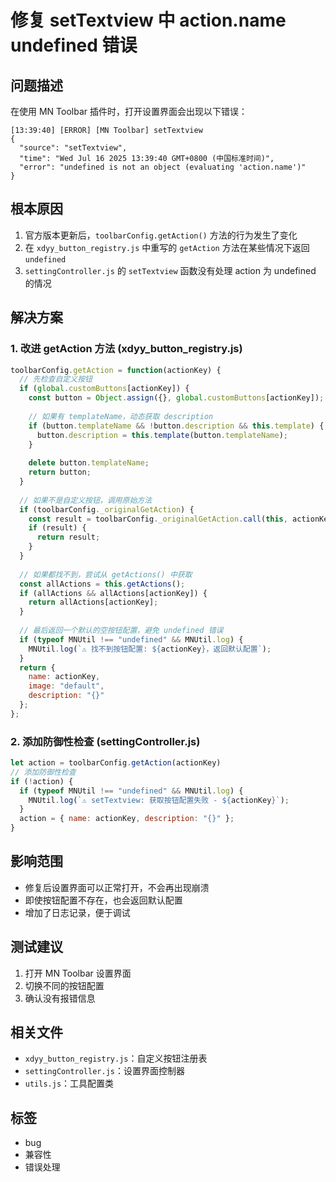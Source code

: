 # 修复 setTextview 中 action.name undefined 错误

## 问题描述

在使用 MN Toolbar 插件时，打开设置界面会出现以下错误：

```
[13:39:40] [ERROR] [MN Toolbar] setTextview
{
  "source": "setTextview",
  "time": "Wed Jul 16 2025 13:39:40 GMT+0800 (中国标准时间)",
  "error": "undefined is not an object (evaluating 'action.name')"
}
```

## 根本原因

1. 官方版本更新后，`toolbarConfig.getAction()` 方法的行为发生了变化
2. 在 `xdyy_button_registry.js` 中重写的 `getAction` 方法在某些情况下返回 `undefined`
3. `settingController.js` 的 `setTextview` 函数没有处理 action 为 undefined 的情况

## 解决方案

### 1. 改进 getAction 方法 (xdyy_button_registry.js)

```javascript
toolbarConfig.getAction = function(actionKey) {
  // 先检查自定义按钮
  if (global.customButtons[actionKey]) {
    const button = Object.assign({}, global.customButtons[actionKey]);
    
    // 如果有 templateName，动态获取 description
    if (button.templateName && !button.description && this.template) {
      button.description = this.template(button.templateName);
    }
    
    delete button.templateName;
    return button;
  }
  
  // 如果不是自定义按钮，调用原始方法
  if (toolbarConfig._originalGetAction) {
    const result = toolbarConfig._originalGetAction.call(this, actionKey);
    if (result) {
      return result;
    }
  }
  
  // 如果都找不到，尝试从 getActions() 中获取
  const allActions = this.getActions();
  if (allActions && allActions[actionKey]) {
    return allActions[actionKey];
  }
  
  // 最后返回一个默认的空按钮配置，避免 undefined 错误
  if (typeof MNUtil !== "undefined" && MNUtil.log) {
    MNUtil.log(`⚠️ 找不到按钮配置: ${actionKey}，返回默认配置`);
  }
  return {
    name: actionKey,
    image: "default",
    description: "{}"
  };
};
```

### 2. 添加防御性检查 (settingController.js)

```javascript
let action = toolbarConfig.getAction(actionKey)
// 添加防御性检查
if (!action) {
  if (typeof MNUtil !== "undefined" && MNUtil.log) {
    MNUtil.log(`⚠️ setTextview: 获取按钮配置失败 - ${actionKey}`);
  }
  action = { name: actionKey, description: "{}" };
}
```

## 影响范围

- 修复后设置界面可以正常打开，不会再出现崩溃
- 即使按钮配置不存在，也会返回默认配置
- 增加了日志记录，便于调试

## 测试建议

1. 打开 MN Toolbar 设置界面
2. 切换不同的按钮配置
3. 确认没有报错信息

## 相关文件

- `xdyy_button_registry.js`：自定义按钮注册表
- `settingController.js`：设置界面控制器
- `utils.js`：工具配置类

## 标签

- bug
- 兼容性
- 错误处理